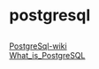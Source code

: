 # postgresql

## 
[PostgreSql-wiki](https://zh.wikipedia.org/wiki/PostgreSQL)   
[What_is_PostgreSQL](http://wiki.postgresql.org/wiki/FAQ#What_is_PostgreSQL.3F_How_is_it_pronounced.3F_What_is_Postgres.3F)
